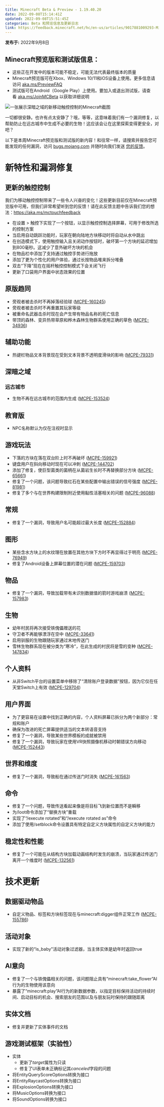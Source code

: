 ```yaml
---
title: Minecraft Beta & Preview - 1.19.40.20
date: 2022-09-08T15:14:41Z
updated: 2022-09-08T15:51:45Z
categories: Beta 和预览信息及更新日志
link: https://feedback.minecraft.net/hc/en-us/articles/9017881009293-Minecraft-Beta-Preview-1-19-40-20
---
```


**发布于:** 2022年9月8日

## **Minecraft预览版和测试版信息：**

- 这些正在开发中的版本可能不稳定，可能无法代表最终版本的质量
- Minecraft预览版可在Xbox、Windows 10/11和iOS设备上使用。更多信息请访问 [aka.ms/PreviewFAQ](http://aka.ms/PreviewFAQ)
- 测试版可在Android（Google Play）上使用。要加入或退出测试版，请查看 [aka.ms/JoinMCBeta](https://aka.ms/JoinMCBeta) 以获取详细说明

![一张展示深暗之域的新移动触控控制的Minecraft截图](https://feedback.minecraft.net/hc/article_attachments/9017814384013/R19U4_1_16x9.jpg)

一切都很安静。也许有点太安静了？哦，等等，这意味着我们有一个漏洞修复，以帮助防止在远古城市中生成不必要的生物！这应该会让在这里探索变得更安全，对吧？

以下是本周Minecraft预览版和测试版的新内容！和往常一样，请搜索并报告您可能发现的任何漏洞，访问 [bugs.mojang.com](https://bugs.mojang.com/) 并随时向我们发送 [您的反馈](https://aka.ms/MinecraftBetaFeedback)。

# **新特性和漏洞修复**

## **更新的触控控制**

我们为移动触控控制带来了一些令人兴奋的变化！这些更新目前仅在Minecraft预览版中可用，但我们非常希望听到您的反馈！请在此反馈主题中告诉我们您的想法：<https://aka.ms/mctouchfeedback>

- 在设置 > 触控下实现了一个按钮，以显示触控控制选择屏幕，可用于修改所选的控制方案
- 当启用自动跳跃功能时，玩家在朝向陆地方块移动时将自动从水中跳出
- 在创造模式下，使用触控输入且关闭动作按钮时，破坏第一个方块的延迟增加到800毫秒。这减少了意外破坏方块的机会
- 在物品栏中添加了支持通过触控手势进行拖放
- 添加了更为个性化的用户体验，通过长按物品堆来拆分堆叠
- 双击“下降”现在在摇杆触控控制模式下会关闭飞行
- 更新了口袋用户界面中状态效果的位置  

## **原版趋同**

- 旁观者被击杀时不再掉落经验球 ([MCPE-160245](https://bugs.mojang.com/browse/MCPE-160245))
- 旁观者被击杀时不再重置其玩家等级
- 被重命名武器击杀时现在会产生带有物品名称的死亡信息
- 带顶的森林、变异热带草原和桦木森林生物群系使用正确的草色 ([MCPE-34936](https://bugs.mojang.com/browse/MCPE-34936))

## **辅助功能**

- 热键栏物品文本背景现在受到文本背景不透明度滑块的影响 ([MCPE-79331](https://bugs.mojang.com/browse/MCPE-79331))

## **深暗之域**

### **远古城市**

- 生物不再在远古城市的范围内生成 ([MCPE-153524](https://bugs.mojang.com/browse/MCPE-153524))

## **教育版**

- NPC名称默认为仅在注视时显示

## **游戏玩法**

- 下落的方块在落在双台阶上时不再破坏 ([MCPE-159921](https://bugs.mojang.com/browse/MCPE-159921))
- 键盘用户在斜向移动时现在可以冲刺 ([MCPE-144702](https://bugs.mojang.com/browse/MCPE-144702))
- 添加了修复，使巨型菌类的菌柄在从菌岩生长时不再替换部分方块 ([MCPE-65661](https://bugs.mojang.com/browse/MCPE-65661))
- 修复了一个问题，该问题导致红石在某些配置中输出错误的信号强度 ([MCPE-81981](https://bugs.mojang.com/browse/MCPE-81981))
- 修复了多个与在世界构建限制附近使用黏性活塞相关的问题 ([MCPE-96088](https://bugs.mojang.com/browse/MCPE-96088))

## **常规**

- 修复了一个漏洞，导致用户名可能超过最大长度 ([MCPE-152884](https://bugs.mojang.com/browse/MCPE-152884))

## **图形**

- 某些含水方块上的水纹理在放置在其他方块下方时不再显得过于明亮 ([MCPE-76949](https://bugs.mojang.com/browse/MCPE-76949))
- 修复了Android设备上屏幕位置的潜在问题 ([MCPE-159703](https://bugs.mojang.com/browse/MCPE-159703))

## **物品**

- 修复了一个漏洞，导致加载带有未识别数据值的箭时游戏崩溃 ([MCPE-157983](https://bugs.mojang.com/browse/MCPE-157983))

## **生物**

- 幼年村民将再次接受铁傀儡赠送的花
- 守卫者不再能够漂浮在空中 ([MCPE-33641](https://bugs.mojang.com/browse/MCPE-33641))
- 启用驯服的生物跟随玩家通过末地传送门
- 雪林生物群系现在被分类为“寒冷”，在此生成的村民将是雪的变种 ([MCPE-147834](https://bugs.mojang.com/browse/MCPE-147834))

## **个人资料**

- 从非Switch平台的设置菜单中移除了“清除账户登录数据”按钮，因为它仅在任天堂Switch上有效 ([MCPE-129704](https://bugs.mojang.com/browse/MCPE-129704))

## **用户界面**

- 为了更容易在设置中找到正确的内容，个人资料屏幕已拆分为两个新部分：常规和账户
- 确保为改进的死亡屏幕提供适当的文本转语音支持
- 修复了一个漏洞，导致某些世界模板的成就被禁用
- 修复了一个漏洞，导致玩家在使用VR快照摄像机移动时朝错误方向移动 ([MCPE-152443](https://bugs.mojang.com/browse/MCPE-152443))

## **世界和维度**

- 修复了一个漏洞，导致船在通过传送门时消失 ([MCPE-161563](https://bugs.mojang.com/browse/MCPE-161563))

## **命令**

- 修复了一个问题，导致传送看起来像是将目标飞到新位置而不是瞬移
- 为/loot命令添加了“替换方块”重载
- 实现了“/execute rotated”和“/execute rotated as”命令
- 添加了使用/setblock命令设置具有特定自定义方块属性的自定义方块的能力

## **稳定性和性能**

- 修复了一个可能在从结构方块加载动画结构时发生的崩溃，当玩家通过传送门离开一个维度时 ([MCPE-132561](https://bugs.mojang.com/browse/MCPE-132561))

# **技术更新**

## **数据驱动物品**

- 自定义物品、标签和方块标签现在与minecraft:digger组件正常工作 ([MCPE-155786](https://bugs.mojang.com/browse/MCPE-155786))

## **活动对象**

- 实现了新的“is_baby”活动对象过滤器，当主体实体是幼年时返回true

## **AI意向**

- 修复了一个与铁傀儡相关的问题，该问题阻止具有“minecraft:take_flower”AI行为的生物使用该意向
- 暴露了“minecraft:play”AI行为的新数据参数，以指定目标保持活动的持续时间、启动目标的机会、搜索朋友的范围以及与朋友玩时保持的跟随距离

## **实体文档**

- 修复并更新了实体事件的文档

## **游戏测试框架（实验性）**

- 实体
  - 更新了*target*属性为只读
  - 修复了UI表单未正确标记其*canceled*字段的问题
- 将EntityQueryScoreOptions转换为接口
- 将EntityRaycastOptions转换为接口
- 将ExplosionOptions转换为接口
- 将MusicOptions转换为接口
- 将SoundOptions转换为接口